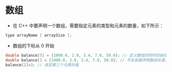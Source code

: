 # 数组

- 在 C++ 中要声明一个数组，需要指定元素的类型和元素的数量，如下所示：

```c++
type arrayName [ arraySize ];
```
- 数组的下标从 0 开始
```c++
double balance[5] = {1000.0, 2.0, 3.4, 7.0, 50.0}; // 定义数组的同时初始化
double balance[] = {1000.0, 2.0, 3.4, 7.0, 50.0}; // 不在前面声明数组长度，在初始化中暗示数组长度
balance[2]=3; // 改变第三个元素的值
```

